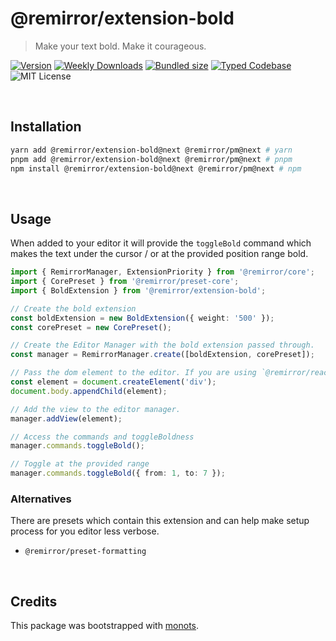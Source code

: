 # @remirror/extension-bold

> Make your text bold. Make it courageous.

[![Version][version]][npm] [![Weekly Downloads][downloads-badge]][npm]
[![Bundled size][size-badge]][size] [![Typed Codebase][typescript]](./src/index.ts)
![MIT License][license]

[version]: https://flat.badgen.net/npm/v/@remirror/extension-bold
[npm]: https://npmjs.com/package/@remirror/extension-bold
[license]: https://flat.badgen.net/badge/license/MIT/purple
[size]: https://bundlephobia.com/result?p=@remirror/extension-bold
[size-badge]: https://flat.badgen.net/bundlephobia/minzip/@remirror/extension-bold
[typescript]: https://flat.badgen.net/badge/icon/TypeScript?icon=typescript&label
[downloads-badge]: https://badgen.net/npm/dw/@remirror/extension-bold/red?icon=npm

<br />

## Installation

```bash
yarn add @remirror/extension-bold@next @remirror/pm@next # yarn
pnpm add @remirror/extension-bold@next @remirror/pm@next # pnpm
npm install @remirror/extension-bold@next @remirror/pm@next # npm
```

<br />

## Usage

When added to your editor it will provide the `toggleBold` command which makes the text under the
cursor / or at the provided position range bold.

```ts
import { RemirrorManager, ExtensionPriority } from '@remirror/core';
import { CorePreset } from '@remirror/preset-core';
import { BoldExtension } from '@remirror/extension-bold';

// Create the bold extension
const boldExtension = new BoldExtension({ weight: '500' });
const corePreset = new CorePreset();

// Create the Editor Manager with the bold extension passed through.
const manager = RemirrorManager.create([boldExtension, corePreset]);

// Pass the dom element to the editor. If you are using `@remirror/react` this is done for you.
const element = document.createElement('div');
document.body.appendChild(element);

// Add the view to the editor manager.
manager.addView(element);

// Access the commands and toggleBoldness
manager.commands.toggleBold();

// Toggle at the provided range
manager.commands.toggleBold({ from: 1, to: 7 });
```

### Alternatives

There are presets which contain this extension and can help make setup process for you editor less
verbose.

- `@remirror/preset-formatting`

<br />

## Credits

This package was bootstrapped with [monots].

[monots]: https://github.com/monots/monots
